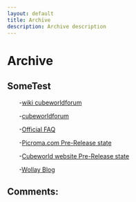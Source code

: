 ```yaml
---
layout: default
title: Archive
description: Archive description
---
```

# Archive

## SomeTest

&nbsp;&nbsp;&nbsp;&nbsp;&nbsp;&nbsp; -[wiki cubeworldforum](http://web.archive.org/web/20140517083550/http://wiki.cubeworldforum.org/index.php?title=Main_Page)

&nbsp;&nbsp;&nbsp;&nbsp;&nbsp;&nbsp; -[cubeworldforum](http://web.archive.org/web/20140217120358/http://cubeworldforum.org/index)

&nbsp;&nbsp;&nbsp;&nbsp;&nbsp;&nbsp; -[Official FAQ](http://web.archive.org/web/20140421054945/http://wiki.cubeworldforum.org/index.php?title=FAQ)

&nbsp;&nbsp;&nbsp;&nbsp;&nbsp;&nbsp; -[Picroma.com Pre-Release state](http://web.archive.org/web/20190428142522/https://picroma.com/)

&nbsp;&nbsp;&nbsp;&nbsp;&nbsp;&nbsp; -[Cubeworld website Pre-Release state](http://web.archive.org/web/20190530093350/https://picroma.com/cubeworld)

&nbsp;&nbsp;&nbsp;&nbsp;&nbsp;&nbsp; -[Wollay Blog](http://web.archive.org/web/20190919213151/http://wollay.blogspot.com/)

## Comments:

<script src="https://utteranc.es/client.js"
        repo="Paroyer/Comment" 
        issue-term="pathname"
        theme="github-dark"
        label="Comment"
        crossorigin="anonymous"
        async>
</script>  

